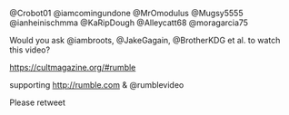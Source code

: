 @Crobot01
@iamcomingundone
@MrOmodulus
@Mugsy5555
@ianheinischmma
@KaRipDough
@Alleycatt68
@moragarcia75

Would you ask 
@iambroots, @JakeGagain, @BrotherKDG et al. to watch this video?

https://cultmagazine.org/#rumble 

supporting http://rumble.com & @rumblevideo
 
Please retweet